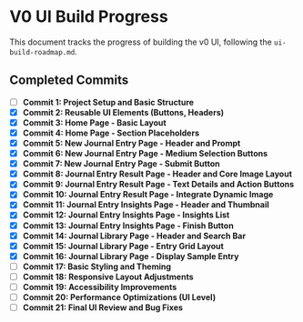 # V0 UI Build Progress

This document tracks the progress of building the v0 UI, following the `ui-build-roadmap.md`.

## Completed Commits

- [ ] **Commit 1: Project Setup and Basic Structure**
- [x] **Commit 2: Reusable UI Elements (Buttons, Headers)**
- [x] **Commit 3: Home Page - Basic Layout**
- [x] **Commit 4: Home Page - Section Placeholders**
- [x] **Commit 5: New Journal Entry Page - Header and Prompt**
- [x] **Commit 6: New Journal Entry Page - Medium Selection Buttons**
- [x] **Commit 7: New Journal Entry Page - Submit Button**
- [x] **Commit 8: Journal Entry Result Page - Header and Core Image Layout**
- [x] **Commit 9: Journal Entry Result Page - Text Details and Action Buttons**
- [x] **Commit 10: Journal Entry Result Page - Integrate Dynamic Image**
- [x] **Commit 11: Journal Entry Insights Page - Header and Thumbnail**
- [x] **Commit 12: Journal Entry Insights Page - Insights List**
- [x] **Commit 13: Journal Entry Insights Page - Finish Button**
- [x] **Commit 14: Journal Library Page - Header and Search Bar**
- [x] **Commit 15: Journal Library Page - Entry Grid Layout**
- [x] **Commit 16: Journal Library Page - Display Sample Entry**
- [ ] **Commit 17: Basic Styling and Theming**
- [ ] **Commit 18: Responsive Layout Adjustments**
- [ ] **Commit 19: Accessibility Improvements**
- [ ] **Commit 20: Performance Optimizations (UI Level)**
- [ ] **Commit 21: Final UI Review and Bug Fixes**

